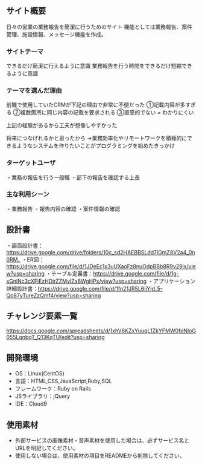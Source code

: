 # <BDR>

## サイト概要
日々の営業の業務報告を簡潔に行うためのサイト
機能としては業務報告、案件管理、施設情報、メッセージ機能を作成。

### サイトテーマ
できるだけ簡潔に行えるように意識
業務報告を行う時間をできるだけ短縮できるように意識

### テーマを選んだ理由
前職で使用していたCRMが下記の理由で非常に不便だった
①記載内容が多すぎる
②複数箇所に同じ内容の記載を要求される
③直感的でない = わかりにくい

上記の経験があるから工夫が想像しやすかった

将来につなげれるかと思ったから
→業務効率化やリモートワークを積極的にできるようなシステムを作りたいことがプログラミングを始めたきっかけ

### ターゲットユーザ
・業務の報告を行う一般職
・部下の報告を確認する上長

### 主な利用シーン
・業務報告
・報告内容の確認
・案件情報の確認

## 設計書
・画面設計書：<https://drive.google.com/drive/folders/10c_sd2HAEBBSLdd7lGmZ8V2a4_0n0RM_>
・ER図：<https://drive.google.com/file/d/1JDeEc1x3uUXaoFz8nuOdpBBb8R9v29lx/view?usp=sharing>
・テーブル定義書：<https://drive.google.com/file/d/1g-xGniNc3cXFiEzHDjrZZMvlZa6WgHPx/view?usp=sharing>
・アプリケーション詳細設計書：<https://drive.google.com/file/d/1fn21JR5L6ijYjd_5-Qo87yTureZzQmf4/view?usp=sharing>

## チャレンジ要素一覧
<https://docs.google.com/spreadsheets/d/1xhV6KZxYuuqL1ZkYFMW0fdNloG055LqnbqT_Q13KqTU/edit?usp=sharing>

## 開発環境
- OS：Linux(CentOS)
- 言語：HTML,CSS,JavaScript,Ruby,SQL
- フレームワーク：Ruby on Rails
- JSライブラリ：jQuery
- IDE：Cloud9

## 使用素材
- 外部サービスの画像素材・音声素材を使用した場合は、必ずサービス名とURLを明記してください。
- 使用しない場合は、使用素材の項目をREADMEから削除してください。
